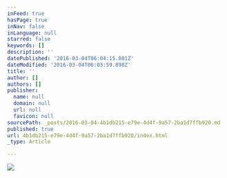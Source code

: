 ```yaml
---
inFeed: true
hasPage: true
inNav: false
inLanguage: null
starred: false
keywords: []
description: ''
datePublished: '2016-03-04T06:04:15.801Z'
dateModified: '2016-03-04T06:03:59.898Z'
title: ''
author: []
authors: []
publisher:
  name: null
  domain: null
  url: null
  favicon: null
sourcePath: _posts/2016-03-04-4b1db215-e79e-4d4f-9a57-2ba1d7ffb920.md
published: true
url: 4b1db215-e79e-4d4f-9a57-2ba1d7ffb920/index.html
_type: Article

---
```

![](https://the-grid-user-content.s3-us-west-2.amazonaws.com/8b1bc8c9-5e84-4f20-bc90-9f0f7bdc4ed9.png)